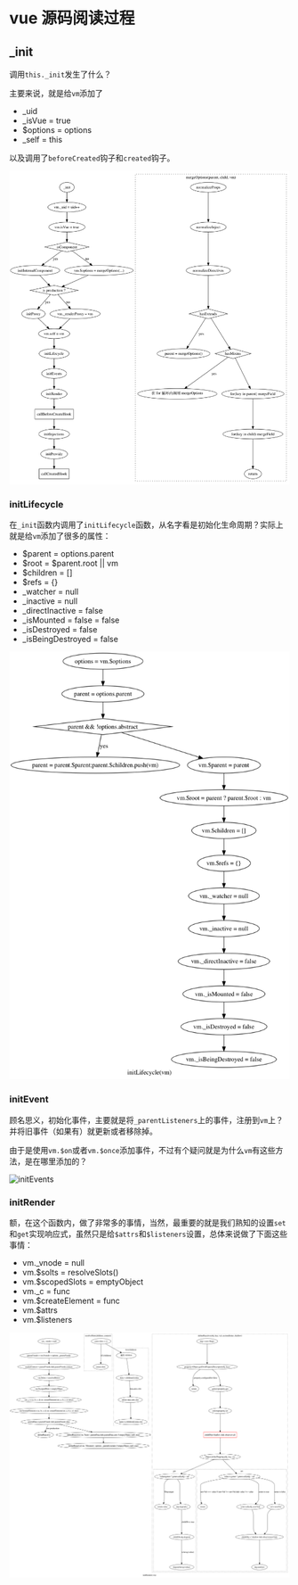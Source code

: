 # vue 源码阅读过程

## _init

调用`this._init`发生了什么？

主要来说，就是给`vm`添加了

- _uid
- _isVue = true
- $options = options
- _self = this

以及调用了`beforeCreated`钩子和`created`钩子。

![_init](./init.png)

### initLifecycle

在`_init`函数内调用了`initLifecycle`函数，从名字看是初始化生命周期？实际上就是给`vm`添加了很多的属性：

- $parent = options.parent
- $root = $parent.root || vm
- $children = []
- $refs = {}
- _watcher = null
- _inactive = null
- _directInactive = false
- _isMounted = false = false
- _isDestroyed = false
- _isBeingDestroyed = false

![initLifecycle](./initLifecycle.png)

### initEvent

顾名思义，初始化事件，主要就是将`_parentListeners`上的事件，注册到`vm`上？并将旧事件（如果有）就更新或者移除掉。

由于是使用`vm.$on`或者`vm.$once`添加事件，不过有个疑问就是为什么`vm`有这些方法，是在哪里添加的？

![initEvents](./initEvents.png)


### initRender

额，在这个函数内，做了非常多的事情，当然，最重要的就是我们熟知的设置`set`和`get`实现响应式，虽然只是给`$attrs`和`$listeners`设置，总体来说做了下面这些事情：

- vm._vnode = null
- vm.$solts = resolveSlots()
- vm.$scopedSlots = emptyObject
- vm._c = func
- vm.$createElement = func
- vm.$attrs
- vm.$listeners

![initRender](./initRender.png)


